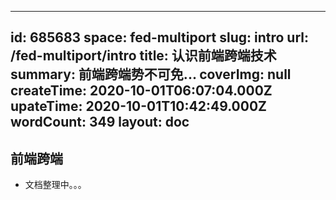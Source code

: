 
---
id: 685683
space: fed-multiport
slug: intro
url: /fed-multiport/intro
title: 认识前端跨端技术
summary: 前端跨端势不可免...
coverImg: null
createTime: 2020-10-01T06:07:04.000Z 
upateTime: 2020-10-01T10:42:49.000Z
wordCount: 349
layout: doc
---

## 前端跨端

- 文档整理中。。。